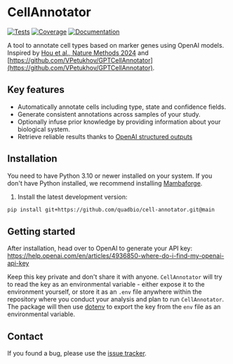 # CellAnnotator

[![Tests][badge-tests]][tests]
[![Coverage][badge-coverage]][coverage]
[![Documentation][badge-docs]][documentation]

[badge-tests]: https://img.shields.io/github/actions/workflow/status/quadbio/cell-annotator/test.yaml?branch=main
[badge-coverage]: https://codecov.io/gh/quadbio/cell-annotator/branch/main/graph/badge.svg
[badge-docs]: https://img.shields.io/readthedocs/cell-annotator

A tool to annotate cell types based on marker genes using OpenAI models. Inspired by [Hou et al., Nature Methods 2024](https://www.nature.com/articles/s41592-024-02235-4) and [https://github.com/VPetukhov/GPTCellAnnotator](https://github.com/VPetukhov/GPTCellAnnotator).

## Key features

-   Automatically annotate cells including type, state and confidence fields.
-   Generate consistent annotations across samples of your study.
-   Optionally infuse prior knowledge by providing information about your biological system.
-   Retrieve reliable results thanks to [OpenAI structured outputs](https://platform.openai.com/docs/guides/structured-outputs)

## Installation

You need to have Python 3.10 or newer installed on your system.
If you don't have Python installed, we recommend installing [Mambaforge][].

1. Install the latest development version:

```bash
pip install git+https://github.com/quadbio/cell-annotator.git@main
```

## Getting started

After installation, head over to OpenAI to generate your API key: https://help.openai.com/en/articles/4936850-where-do-i-find-my-openai-api-key

Keep this key private and don't share it with anyone. `CellAnnotator` will try to read the key as an environmental variable - either expose it to the environment yourself, or store it as an `.env` file anywhere within the repository where you conduct your analysis and plan to run `CellAnnotator`. The package will then use [dotenv](https://pypi.org/project/python-dotenv/) to export the key from the `env` file as an environmental variable.

## Contact

If you found a bug, please use the [issue tracker][].

[mambaforge]: https://github.com/conda-forge/miniforge#mambaforge
[issue tracker]: https://github.com/quadbio/cell-annotator/issues
[tests]: https://github.com/quadbio/cell-annotator/actions/workflows/test.yaml
[coverage]: https://codecov.io/gh/quadbio/cell-annotator
[documentation]: https://cell-annotator.readthedocs.io
